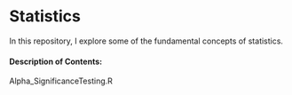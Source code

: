 # Statistics
In this repository, I explore some of the fundamental concepts of statistics. 

#### Description of Contents:
Alpha_SignificanceTesting.R
